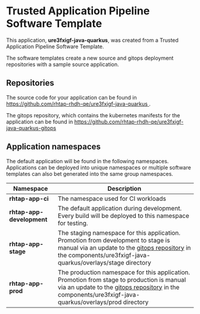 # Trusted Application Pipeline Software Template

This application, **ure3fxigf-java-quarkus**, was created from a Trusted Application Pipeline Software Template.

The software templates create a new source and gitops deployment repositories with a sample source application. 

## Repositories

The source code for your application can be found in [https://github.com/rhtap-rhdh-qe/ure3fxigf-java-quarkus ](https://github.com/rhtap-rhdh-qe/ure3fxigf-java-quarkus ).
 
The gitops repository, which contains the kubernetes manifests for the application can be found in 
[https://github.com/rhtap-rhdh-qe/ure3fxigf-java-quarkus-gitops ](https://github.com/rhtap-rhdh-qe/ure3fxigf-java-quarkus-gitops ) 

## Application namespaces 

The default application will be found in the following namespaces. Applications can be deployed into unique namespaces or multiple software templates can also bet generated into the same group namespaces.  

|  Namespace   |  Description   |  
| -------- | -------- |
| **rhtap-app-ci** | The namespace used for CI workloads |
| **rhtap-app-development** | The default application during development. Every build will be deployed to this namespace for testing. |
| **rhtap-app-stage** | The staging namespace for this application. Promotion from development to stage is manual via an update to the [gitops repository](https://github.com/rhtap-rhdh-qe/ure3fxigf-java-quarkus-gitops ) in the components/ure3fxigf-java-quarkus/overlays/stage directory |
| **rhtap-app-prod** | The production namespace for this application. Promotion from stage to production is manual via an update to the [gitops repository](https://github.com/rhtap-rhdh-qe/ure3fxigf-java-quarkus-gitops ) in the components/ure3fxigf-java-quarkus/overlays/prod directory |